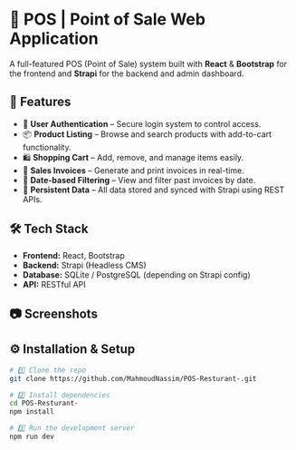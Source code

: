 # 🛒 POS | Point of Sale Web Application

A full-featured POS (Point of Sale) system built with **React** & **Bootstrap** for the frontend and **Strapi** for the backend and admin dashboard.

## 🚀 Features
- 🔐 **User Authentication** – Secure login system to control access.
- 📦 **Product Listing** – Browse and search products with add-to-cart functionality.
- 🛍 **Shopping Cart** – Add, remove, and manage items easily.
- 🧾 **Sales Invoices** – Generate and print invoices in real-time.
- 📅 **Date-based Filtering** – View and filter past invoices by date.
- 🔄 **Persistent Data** – All data stored and synced with Strapi using REST APIs.

## 🛠 Tech Stack
- **Frontend:** React, Bootstrap
- **Backend:** Strapi (Headless CMS)
- **Database:** SQLite / PostgreSQL (depending on Strapi config)
- **API:** RESTful API

## 📷 Screenshots

## ⚙️ Installation & Setup
```bash
# 1️⃣ Clone the repo
git clone https://github.com/MahmoudNassim/POS-Resturant-.git

# 2️⃣ Install dependencies
cd POS-Resturant-
npm install

# 3️⃣ Run the development server
npm run dev
